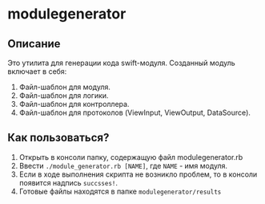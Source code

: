 # modulegenerator

## Описание
Это утилита для генерации кода swift-модуля. Созданный модуль включает в себя:
1. Файл-шаблон для модуля.
2. Файл-шаблон для логики.
3. Файл-шаблон для контроллера.
4. Файл-шаблон для протоколов (ViewInput, ViewOutput, DataSource).

## Как пользоваться?
1. Открыть в консоли папку, содержащую файл modulegenerator.rb
2. Ввести ```./module_generator.rb [NAME]```, где ```NAME``` - имя модуля.
3. Если в ходе выполнения скрипта не возникло проблем, то в консоли появится надпись ```succsses!```.
4. Готовые файлы находятся в папке ```modulegenerator/results```
